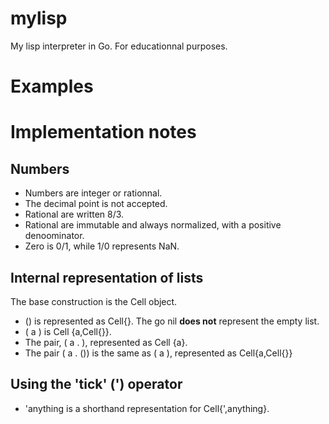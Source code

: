 # mylisp
My lisp interpreter in Go. For educationnal purposes.


# Examples


# Implementation notes

## Numbers

* Numbers are integer or rationnal. 
* The decimal point is not accepted. 
* Rational are written 8/3. 
* Rational are immutable and always normalized, with a positive denoominator. 
* Zero is 0/1, while 1/0 represents NaN.
## Internal representation of lists

The base construction is the Cell object. 
* () is represented as Cell{}. The go nil **does not** represent the empty list.
* ( a ) is Cell {a,Cell{}}. 
* The pair, ( a . ), represented as Cell {a}.
* The pair ( a . ()) is the same as ( a ), represented as Cell{a,Cell{}} 

## Using the 'tick' (') operator

*  'anything is a shorthand representation for Cell{',anything}.